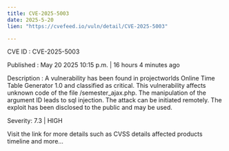 ```yaml
---
title: CVE-2025-5003
date: 2025-5-20
lien: "https://cvefeed.io/vuln/detail/CVE-2025-5003"

---
```


CVE ID : CVE-2025-5003

Published :  May 20
2025
10:15 p.m. | 16 hours
4 minutes ago

Description : A vulnerability has been found in projectworlds Online Time Table Generator 1.0 and classified as critical. This vulnerability affects unknown code of the file /semester_ajax.php. The manipulation of the argument ID leads to sql injection. The attack can be initiated remotely. The exploit has been disclosed to the public and may be used.

Severity: 7.3 | HIGH

Visit the link for more details
such as CVSS details
affected products
timeline
and more...
